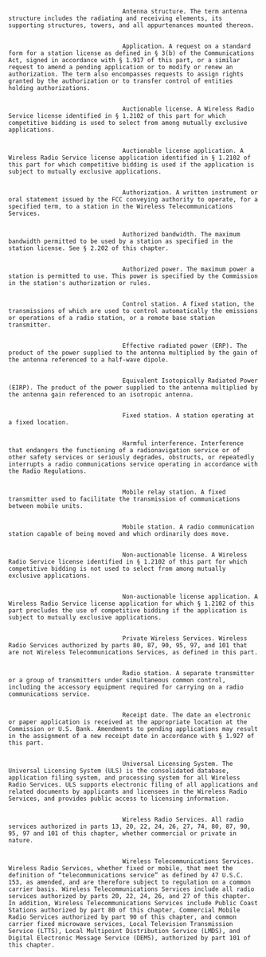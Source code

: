 
                                    Antenna structure. The term antenna structure includes the radiating and receiving elements, its supporting structures, towers, and all appurtenances mounted thereon.


                                    Application. A request on a standard form for a station license as defined in § 3(b) of the Communications Act, signed in accordance with § 1.917 of this part, or a similar request to amend a pending application or to modify or renew an authorization. The term also encompasses requests to assign rights granted by the authorization or to transfer control of entities holding authorizations.


                                    Auctionable license. A Wireless Radio Service license identified in § 1.2102 of this part for which competitive bidding is used to select from among mutually exclusive applications.


                                    Auctionable license application. A Wireless Radio Service license application identified in § 1.2102 of this part for which competitive bidding is used if the application is subject to mutually exclusive applications.


                                    Authorization. A written instrument or oral statement issued by the FCC conveying authority to operate, for a specified term, to a station in the Wireless Telecommunications Services.


                                    Authorized bandwidth. The maximum bandwidth permitted to be used by a station as specified in the station license. See § 2.202 of this chapter.


                                    Authorized power. The maximum power a station is permitted to use. This power is specified by the Commission in the station's authorization or rules.


                                    Control station. A fixed station, the transmissions of which are used to control automatically the emissions or operations of a radio station, or a remote base station transmitter.


                                    Effective radiated power (ERP). The product of the power supplied to the antenna multiplied by the gain of the antenna referenced to a half-wave dipole.


                                    Equivalent Isotopically Radiated Power (EIRP). The product of the power supplied to the antenna multiplied by the antenna gain referenced to an isotropic antenna.


                                    Fixed station. A station operating at a fixed location.


                                    Harmful interference. Interference that endangers the functioning of a radionavigation service or of other safety services or seriously degrades, obstructs, or repeatedly interrupts a radio communications service operating in accordance with the Radio Regulations.


                                    Mobile relay station. A fixed transmitter used to facilitate the transmission of communications between mobile units.


                                    Mobile station. A radio communication station capable of being moved and which ordinarily does move.


                                    Non-auctionable license. A Wireless Radio Service license identified in § 1.2102 of this part for which competitive bidding is not used to select from among mutually exclusive applications.


                                    Non-auctionable license application. A Wireless Radio Service license application for which § 1.2102 of this part precludes the use of competitive bidding if the application is subject to mutually exclusive applications.


                                    Private Wireless Services. Wireless Radio Services authorized by parts 80, 87, 90, 95, 97, and 101 that are not Wireless Telecommunications Services, as defined in this part.


                                    Radio station. A separate transmitter or a group of transmitters under simultaneous common control, including the accessory equipment required for carrying on a radio communications service.


                                    Receipt date. The date an electronic or paper application is received at the appropriate location at the Commission or U.S. Bank. Amendments to pending applications may result in the assignment of a new receipt date in accordance with § 1.927 of this part.


                                    Universal Licensing System. The Universal Licensing System (ULS) is the consolidated database, application filing system, and processing system for all Wireless Radio Services. ULS supports electronic filing of all applications and related documents by applicants and licensees in the Wireless Radio Services, and provides public access to licensing information.


                                    Wireless Radio Services. All radio services authorized in parts 13, 20, 22, 24, 26, 27, 74, 80, 87, 90, 95, 97 and 101 of this chapter, whether commercial or private in nature.


                                    Wireless Telecommunications Services. Wireless Radio Services, whether fixed or mobile, that meet the definition of “telecommunications service” as defined by 47 U.S.C. 153, as amended, and are therefore subject to regulation on a common carrier basis. Wireless Telecommunications Services include all radio services authorized by parts 20, 22, 24, 26, and 27 of this chapter. In addition, Wireless Telecommunications Services include Public Coast Stations authorized by part 80 of this chapter, Commercial Mobile Radio Services authorized by part 90 of this chapter, and common carrier fixed microwave services, Local Television Transmission Service (LTTS), Local Multipoint Distribution Service (LMDS), and Digital Electronic Message Service (DEMS), authorized by part 101 of this chapter.

